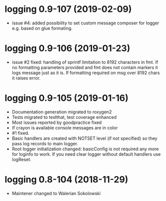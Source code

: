 # logging 0.9-107 (2019-02-09)
  * issue #4: added possibility to set custom message composer for logger e.g.
    based on glue formating.

# logging 0.9-106 (2019-01-23)
  * issue #2 fixed: handling of sprintf limitation to 8192 characters in fmt.
    If no formatting parameters provided and fmt does not contain markers it
    logs message just as it is. If formatting required on msg over 8192 chars
    it raises error.

# logging 0.9-105 (2019-01-16)
  * Documentation generation migrated to roxygen2
  * Tests migrated to testthat, test coverage enhanced
  * Most issues reported by goodpractice fixed
  * If crayon is available console messages are in color
  * #1 fixed.
  * Basic handlers are created with NOTSET level (if not specified) so they 
    pass log records to main logger.
  * Root logger initialization changed: basicConfig is not required any more
    for loginfo to work. If you need clear logger without default handlers use
    logReset.
  
# logging 0.8-104 (2018-11-29)
  * Maintener changed to Walerian Sokolowski
